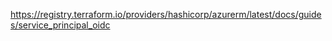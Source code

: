 https://registry.terraform.io/providers/hashicorp/azurerm/latest/docs/guides/service_principal_oidc
